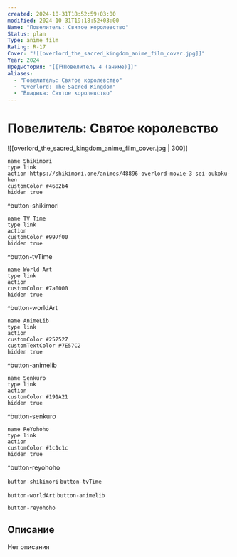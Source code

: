 ```yaml
---
created: 2024-10-31T18:52:59+03:00
modified: 2024-10-31T19:18:52+03:00
Name: "Повелитель: Святое королевство"
Status: plan
Type: anime film
Rating: R-17
Cover: "![[overlord_the_sacred_kingdom_anime_film_cover.jpg]]"
Year: 2024
Предыстория: "[[⛩️Повелитель 4 (аниме)]]"
aliases:
  - "Повелитель: Святое королевство"
  - "Overlord: The Sacred Kingdom"
  - "Владыка: Святое королевство"
---
```


# Повелитель: Святое королевство

![[overlord_the_sacred_kingdom_anime_film_cover.jpg | 300]]

```button
name Shikimori
type link
action https://shikimori.one/animes/48896-overlord-movie-3-sei-oukoku-hen
customColor #4682b4
hidden true
```
^button-shikimori

```button
name TV Time
type link
action 
customColor #997f00
hidden true
```
^button-tvTime

```button
name World Art
type link
action 
customColor #7a0000
hidden true
```
^button-worldArt

```button
name AnimeLib
type link
action 
customColor #252527
customTextColor #7E57C2
hidden true
```
^button-animelib

```button
name Senkuro
type link
action 
customColor #191A21
hidden true
```
^button-senkuro

```button
name ReYohoho
type link
action 
customColor #1c1c1c
hidden true
```
^button-reyohoho



`button-shikimori` `button-tvTime`

`button-worldArt` `button-animelib`

`button-reyohoho`

## Описание

Нет описания
